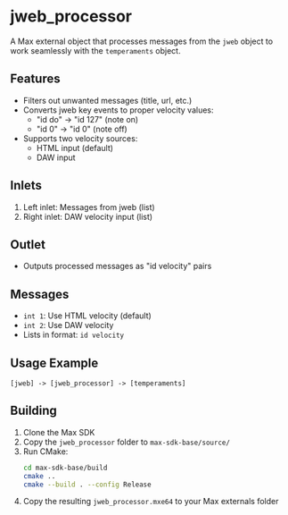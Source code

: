 # jweb_processor

A Max external object that processes messages from the `jweb` object to work seamlessly with the `temperaments` object.

## Features

- Filters out unwanted messages (title, url, etc.)
- Converts jweb key events to proper velocity values:
  - "id do" → "id 127" (note on)
  - "id 0" → "id 0" (note off)
- Supports two velocity sources:
  - HTML input (default)
  - DAW input

## Inlets

1. Left inlet: Messages from jweb (list)
2. Right inlet: DAW velocity input (list)

## Outlet

- Outputs processed messages as "id velocity" pairs

## Messages

- `int 1`: Use HTML velocity (default)
- `int 2`: Use DAW velocity
- Lists in format: `id velocity`

## Usage Example

```
[jweb] -> [jweb_processor] -> [temperaments]
```

## Building

1. Clone the Max SDK
2. Copy the `jweb_processor` folder to `max-sdk-base/source/`
3. Run CMake:
   ```bash
   cd max-sdk-base/build
   cmake ..
   cmake --build . --config Release
   ```
4. Copy the resulting `jweb_processor.mxe64` to your Max externals folder